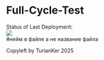 # Full-Cycle-Test
Status of Last Deployment: <br>
<img src="https://github.com/TurianKer/Full-Cycle-Test/workflows/Git-Automation-Base/badge.svg?branch=master"><br> #нейм в файле а не название файла


Copyleft by TurianKer 2025

